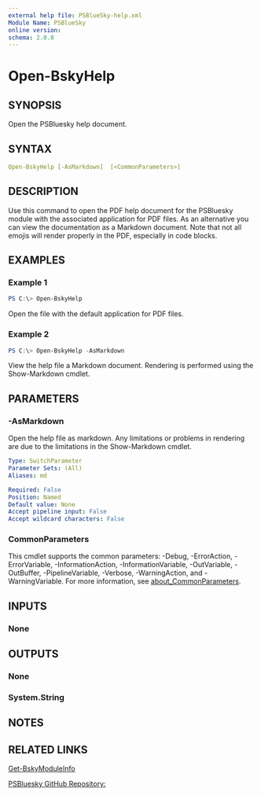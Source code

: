 ```yaml
---
external help file: PSBlueSky-help.xml
Module Name: PSBlueSky
online version:
schema: 2.0.0
---
```


# Open-BskyHelp

## SYNOPSIS

Open the PSBluesky help document.

## SYNTAX

```yaml
Open-BskyHelp [-AsMarkdown]  [<CommonParameters>]
```

## DESCRIPTION

Use this command to open the PDF help document for the PSBluesky module with the associated application for PDF files. As an alternative you can view the documentation as a Markdown document. Note that not all emojis will render properly in the PDF, especially in code blocks.

## EXAMPLES

### Example 1

```powershell
PS C:\> Open-BskyHelp
```

Open the file with the default application for PDF files.

### Example 2

```powershell
PS C:\> Open-BskyHelp -AsMarkdown
```

View the help file a Markdown document. Rendering is performed using the Show-Markdown cmdlet.

## PARAMETERS

### -AsMarkdown

Open the help file as markdown. Any limitations or problems in rendering are due to the limitations in the Show-Markdown cmdlet.

```yaml
Type: SwitchParameter
Parameter Sets: (All)
Aliases: md

Required: False
Position: Named
Default value: None
Accept pipeline input: False
Accept wildcard characters: False
```

### CommonParameters

This cmdlet supports the common parameters: -Debug, -ErrorAction, -ErrorVariable, -InformationAction, -InformationVariable, -OutVariable, -OutBuffer, -PipelineVariable, -Verbose, -WarningAction, and -WarningVariable. For more information, see [about_CommonParameters](http://go.microsoft.com/fwlink/?LinkID=113216).

## INPUTS

### None

## OUTPUTS

### None

### System.String

## NOTES

## RELATED LINKS

[Get-BskyModuleInfo](Get-BskyModuleInfo.md)

[PSBluesky GitHub Repository:](https://github.com/jdhitsolutions/PSBluesky)
